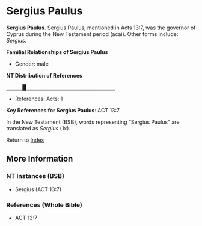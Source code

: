 # Sergius Paulus
**Sergius Paulus**. 
Sergius Paulus, mentioned in Acts 13:7, was the governor of Cyprus during the New Testament period (acai). 
Other forms include: 
*Sergius*. 




**Familial Relationships of Sergius Paulus**


* Gender: male


**NT Distribution of References**

▁▁▁▁█▁▁▁▁▁▁▁▁▁▁▁▁▁▁▁▁▁▁▁▁▁▁
* References: Acts: 1



**Key References for Sergius Paulus**: 
ACT 13:7. 




In the New Testament (BSB), words representing “Sergius Paulus” are translated as 
*Sergius* (1x). 


Return to [Index](00-Index.md)

## More Information

### NT Instances (BSB)

* Sergius (ACT 13:7)



### References (Whole Bible)

* ACT 13:7



